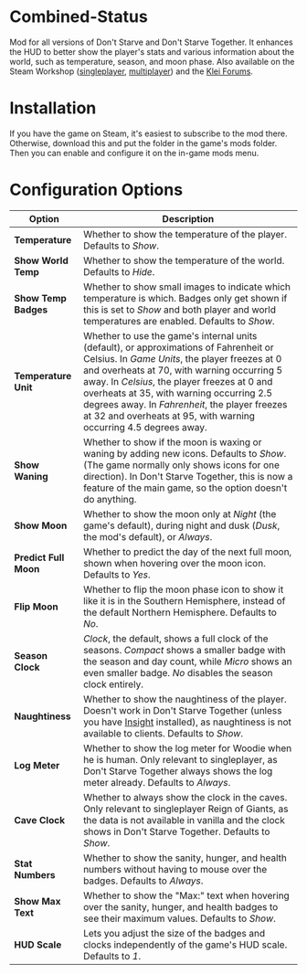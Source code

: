 # Combined-Status

Mod for all versions of Don't Starve and Don't Starve Together. It enhances the HUD to better show the player's stats and various information about the world, such as temperature, season, and moon phase. Also available on the Steam Workshop ([singleplayer](http://steamcommunity.com/sharedfiles/filedetails/?id=574636989), [multiplayer](http://steamcommunity.com/sharedfiles/filedetails/?id=376333686)) and the [Klei Forums](http://forums.kleientertainment.com/files/file/1136-combined-status/).

# Installation

If you have the game on Steam, it's easiest to subscribe to the mod there. Otherwise, download this and put the folder in the game's mods folder. Then you can enable and configure it on the in-game mods menu.

# Configuration Options

Option | Description
------ | -----------
**Temperature** | Whether to show the temperature of the player. Defaults to _Show_.
**Show World Temp** | Whether to show the temperature of the world. Defaults to _Hide_.
**Show Temp Badges** | Whether to show small images to indicate which temperature is which. Badges only get shown if this is set to _Show_ and both player and world temperatures are enabled. Defaults to _Show_.
**Temperature Unit** | Whether to use the game's internal units (default), or approximations of Fahrenheit or Celsius. In _Game Units_, the player freezes at 0 and overheats at 70, with warning occurring 5 away. In _Celsius_, the player freezes at 0 and overheats at 35, with warning occurring 2.5 degrees away. In _Fahrenheit_, the player freezes at 32 and overheats at 95, with warning occurring 4.5 degrees away.
**Show Waning** | Whether to show if the moon is waxing or waning by adding new icons. Defaults to _Show_. (The game normally only shows icons for one direction). In Don't Starve Together, this is now a feature of the main game, so the option doesn't do anything.
**Show Moon** | Whether to show the moon only at _Night_ (the game's default), during night and dusk (_Dusk_, the mod's default), or _Always_.
**Predict Full Moon** | Whether to predict the day of the next full moon, shown when hovering over the moon icon. Defaults to _Yes_.
**Flip Moon** | Whether to flip the moon phase icon to show it like it is in the Southern Hemisphere, instead of the default Northern Hemisphere. Defaults to _No_.
**Season Clock** | _Clock_, the default, shows a full clock of the seasons. _Compact_ shows a smaller badge with the season and day count, while _Micro_ shows an even smaller badge. _No_ disables the season clock entirely.
**Naughtiness** | Whether to show the naughtiness of the player. Doesn't work in Don't Starve Together (unless you have [Insight](https://steamcommunity.com/sharedfiles/filedetails/?id=2189004162) installed), as  naughtiness is not available to clients. Defaults to _Show_.
**Log Meter** | Whether to show the log meter for Woodie when he is human. Only relevant to singleplayer, as Don't Starve Together always shows the log meter already. Defaults to _Always_.
**Cave Clock** | Whether to always show the clock in the caves. Only relevant to singleplayer Reign of Giants, as the data is not available in vanilla and the clock shows in Don't Starve Together. Defaults to _Show_.
**Stat Numbers** | Whether to show the sanity, hunger, and health numbers without having to mouse over the badges. Defaults to _Always_.
**Show Max Text** | Whether to show the "Max:" text when hovering over the sanity, hunger, and health badges to see their maximum values. Defaults to _Show_.
**HUD Scale** | Lets you adjust the size of the badges and clocks independently of the game's HUD scale. Defaults to _1_.
